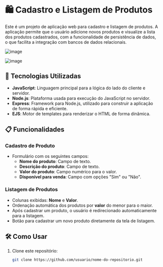 # 🛍️ Cadastro e Listagem de Produtos

Este é um projeto de aplicação web para cadastro e listagem de produtos. A aplicação permite que o usuário adicione novos produtos e visualize a lista dos produtos cadastrados, com a funcionalidade de persistência de dados, o que facilita a integração com bancos de dados relacionais.

![image](https://github.com/user-attachments/assets/47d15d0a-995d-4a6b-8d37-38b7e8b91277)

![image](https://github.com/user-attachments/assets/99fd2006-75b2-48e9-b981-ac45a8c0ed7e)



## 🚀 Tecnologias Utilizadas

- **JavaScript**: Linguagem principal para a lógica do lado do cliente e servidor.
- **Node.js**: Plataforma usada para execução do JavaScript no servidor.
- **Express**: Framework para Node.js, utilizado para construir a aplicação de forma rápida e eficiente.
- **EJS**: Motor de templates para renderizar o HTML de forma dinâmica.

## 📋 Funcionalidades

### Cadastro de Produto
- Formulário com os seguintes campos:
  - **Nome do produto**: Campo de texto.
  - **Descrição do produto**: Campo de texto.
  - **Valor do produto**: Campo numérico para o valor.
  - **Disponível para venda**: Campo com opções "Sim" ou "Não".

### Listagem de Produtos
- Colunas exibidas: **Nome** e **Valor**.
- Ordenação automática dos produtos por **valor** do menor para o maior.
- Após cadastrar um produto, o usuário é redirecionado automaticamente para a listagem.
- Botão para cadastrar um novo produto diretamente da tela de listagem.

## 🛠️ Como Usar

1. Clone este repositório:
   ```bash
   git clone https://github.com/usuario/nome-do-repositorio.git

